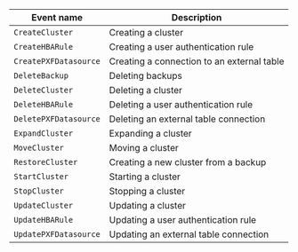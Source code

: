 Event name | Description
--- | ---
`CreateCluster` | Creating a cluster
`CreateHBARule` | Creating a user authentication rule
`CreatePXFDatasource` | Creating a connection to an external table
`DeleteBackup` | Deleting backups
`DeleteCluster` | Deleting a cluster
`DeleteHBARule` | Deleting a user authentication rule
`DeletePXFDatasource` | Deleting an external table connection
`ExpandCluster` | Expanding a cluster
`MoveCluster` | Moving a cluster
`RestoreCluster` | Creating a new cluster from a backup
`StartCluster` | Starting a cluster
`StopCluster` | Stopping a cluster
`UpdateCluster` | Updating a cluster
`UpdateHBARule` | Updating a user authentication rule
`UpdatePXFDatasource` | Updating an external table connection
